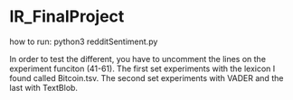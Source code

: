 # IR_FinalProject

how to run:
python3 redditSentiment.py

In order to test the different, you have to uncomment the lines on the experiment funciton (41-61).
The first set experiments with the lexicon I found called Bitcoin.tsv. The second set experiments with 
VADER and the last with TextBlob.
